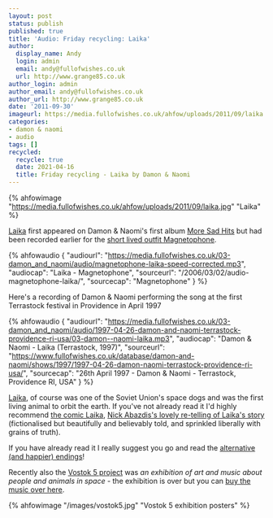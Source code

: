 ```yaml
---
layout: post
status: publish
published: true
title: 'Audio: Friday recycling: Laika'
author:
  display_name: Andy
  login: admin
  email: andy@fullofwishes.co.uk
  url: http://www.grange85.co.uk
author_login: admin
author_email: andy@fullofwishes.co.uk
author_url: http://www.grange85.co.uk
date: '2011-09-30'
imageurl: https://media.fullofwishes.co.uk/ahfow/uploads/2011/09/laika.jpg
categories:
- damon & naomi
- audio
tags: []
recycled:
  recycle: true
  date: 2021-04-16
  title: Friday recycling - Laika by Damon & Naomi
---
```

{% ahfowimage "https://media.fullofwishes.co.uk/ahfow/uploads/2011/09/laika.jpg" "Laika" %}

[Laika](http://damonandnaomi.bandcamp.com/track/laika) first appeared on Damon & Naomi's first album [More Sad Hits](/database/damon-and-naomi/releases/damon-and-naomi-more-sad-hits/) but had been recorded earlier for the [short lived outfit Magnetophone](/2006/03/02/audio-magnetophone-laika/).

{% ahfowaudio {
"audiourl": "https://media.fullofwishes.co.uk/03-damon_and_naomi/audio/magnetophone-laika-speed-corrected.mp3",
"audiocap": "Laika - Magnetophone",
"sourceurl": "/2006/03/02/audio-magnetophone-laika/",
"sourcecap": "Magnetophone"
} %}

Here's a recording of Damon & Naomi performing the song at the first Terrastock festival in Providence in April 1997

{% ahfowaudio {
"audiourl": "https://media.fullofwishes.co.uk/03-damon_and_naomi/audio/1997-04-26-damon-and-naomi-terrastock-providence-ri-usa/03-damon--naomi-laika.mp3",
"audiocap": "Damon & Naomi - Laika (Terrastock, 1997)",
"sourceurl": "https://www.fullofwishes.co.uk/database/damon-and-naomi/shows/1997/1997-04-26-damon-naomi-terrastock-providence-ri-usa/",
"sourcecap": "26th April 1997 - Damon & Naomi - Terrastock, Providence RI, USA"
} %}


[Laika](http://en.wikipedia.org/wiki/Laika), of course was one of the Soviet Union's space dogs and was the first living animal to orbit the earth. If you've not already read it I'd highly recommend [the comic Laika](http://en.wikipedia.org/wiki/Laika_(comics)), [Nick Abazdis's lovely re-telling of Laika's story](https://www.nickabadzis.com/laika-graphic-novel) (fictionalised but beautifully and believably told, and sprinkled liberally with grains of truth).

If you have already read it I really suggest you go and read the [alternative (and happier) endings](http://www.bigplanetcomics.com/the-alternative-endings-to-laika-show-by-nick-abadzis)!

Recently also the [Vostok 5 project](http://hefnet.com/vostok-5/) was _an exhibition of art and music about people and animals in space_ - the exhibition is over but you can [buy the music over here](https://darrenhayman.bandcamp.com/album/vostok-5).

{% ahfowimage "/images/vostok5.jpg" "Vostok 5 exhibition posters" %}

